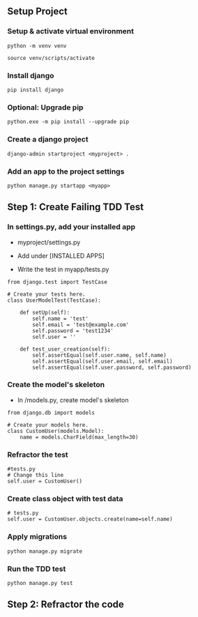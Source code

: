 ## Setup Project

### Setup & activate virtual environment
```
python -m venv venv

source venv/scripts/activate
```

### Install django
```
pip install django
```

### Optional: Upgrade pip
```
python.exe -m pip install --upgrade pip
```

### Create a django project
```
django-admin startproject <myproject> .
```

### Add an app to the project settings
```
python manage.py startapp <myapp>
```

## Step 1: Create Failing TDD Test

### In settings.py, add your installed app

- myproject/settings.py

- Add <myapp> under [INSTALLED APPS] 

- Write the test in myapp/tests.py

```
from django.test import TestCase

# Create your tests here.
class UserModelTest(TestCase):

    def setUp(self):
        self.name = 'test'
        self.email = 'test@example.com'
        self.password = 'test1234'
        self.user = ''

    def test_user_creation(self):
        self.assertEqual(self.user.name, self.name)
        self.assertEqual(self.user.email, self.email)
        self.assertEqual(self.user.password, self.password)
```

### Create the model's skeleton
- In <myapp>/models.py, create model's skeleton

```
from django.db import models

# Create your models here.
class CustomUser(models.Model):
    name = models.CharField(max_length=30)
```

### Refractor the test

```
#tests.py
# Change this line
self.user = CustomUser()
```

### Create class object with test data

```
# tests.py
self.user = CustomUser.objects.create(name=self.name)
```

### Apply migrations
```
python manage.py migrate
```

### Run the TDD test
```
python manage.py test
```

## Step 2: Refractor the code

